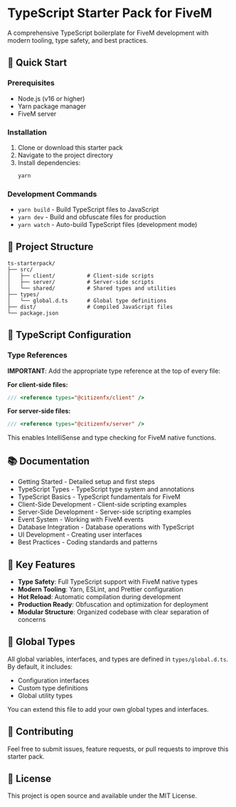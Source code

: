 # TypeScript Starter Pack for FiveM

A comprehensive TypeScript boilerplate for FiveM development with modern tooling, type safety, and best practices.

## 🚀 Quick Start

### Prerequisites
- Node.js (v16 or higher)
- Yarn package manager
- FiveM server

### Installation

1. Clone or download this starter pack
2. Navigate to the project directory
3. Install dependencies:
   ```bash
   yarn
   ```

### Development Commands

- `yarn build` - Build TypeScript files to JavaScript
- `yarn dev` - Build and obfuscate files for production
- `yarn watch` - Auto-build TypeScript files (development mode)

## 📁 Project Structure

```
ts-starterpack/
├── src/
│   ├── client/          # Client-side scripts
│   ├── server/          # Server-side scripts
│   └── shared/          # Shared types and utilities
├── types/
│   └── global.d.ts      # Global type definitions
├── dist/                # Compiled JavaScript files
└── package.json
```

## 🔧 TypeScript Configuration

### Type References

**IMPORTANT**: Add the appropriate type reference at the top of every file:

**For client-side files:**
```typescript
/// <reference types="@citizenfx/client" />
```

**For server-side files:**
```typescript
/// <reference types="@citizenfx/server" />
```

This enables IntelliSense and type checking for FiveM native functions.

## 📚 Documentation

- Getting Started - Detailed setup and first steps
- TypeScript Types - TypeScript type system and annotations
- TypeScript Basics - TypeScript fundamentals for FiveM
- Client-Side Development - Client-side scripting examples
- Server-Side Development - Server-side scripting examples
- Event System - Working with FiveM events
- Database Integration - Database operations with TypeScript
- UI Development - Creating user interfaces
- Best Practices - Coding standards and patterns

## 🎯 Key Features

- **Type Safety**: Full TypeScript support with FiveM native types
- **Modern Tooling**: Yarn, ESLint, and Prettier configuration
- **Hot Reload**: Automatic compilation during development
- **Production Ready**: Obfuscation and optimization for deployment
- **Modular Structure**: Organized codebase with clear separation of concerns

## 🔗 Global Types

All global variables, interfaces, and types are defined in `types/global.d.ts`. By default, it includes:

- Configuration interfaces
- Custom type definitions
- Global utility types

You can extend this file to add your own global types and interfaces.

## 🤝 Contributing

Feel free to submit issues, feature requests, or pull requests to improve this starter pack.

## 📄 License

This project is open source and available under the MIT License.

